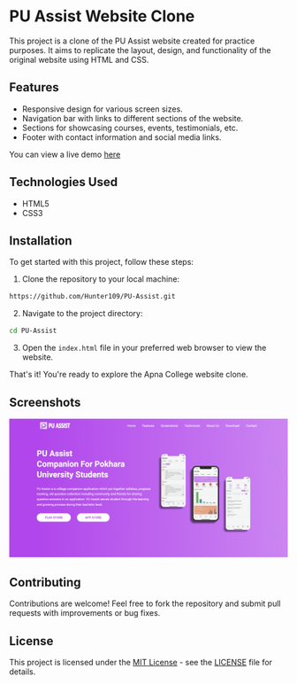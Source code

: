 # PU Assist Website Clone

This project is a clone of the PU Assist website created for practice purposes. It aims to replicate the layout, design, and functionality of the original website using HTML and CSS.

## Features

- Responsive design for various screen sizes.
- Navigation bar with links to different sections of the website.
- Sections for showcasing courses, events, testimonials, etc.
- Footer with contact information and social media links.

You can view a live demo [here](https://hunter109.github.io/PU-Assist/)

## Technologies Used

- HTML5
- CSS3

## Installation

To get started with this project, follow these steps:

1. Clone the repository to your local machine:

```bash
https://github.com/Hunter109/PU-Assist.git
```

2. Navigate to the project directory:

```bash
cd PU-Assist
```

3. Open the `index.html` file in your preferred web browser to view the website.

That's it! You're ready to explore the Apna College website clone.

## Screenshots

![Demo Screenshot](./assets/image/demo.png)

## Contributing

Contributions are welcome! Feel free to fork the repository and submit pull requests with improvements or bug fixes.

## License

This project is licensed under the [MIT License](https://opensource.org/licenses/MIT) - see the [LICENSE](LICENSE) file for details.
